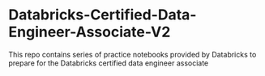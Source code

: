 # Databricks-Certified-Data-Engineer-Associate-V2
This repo contains series of practice notebooks provided by Databricks to prepare for the Databricks certified data engineer associate
